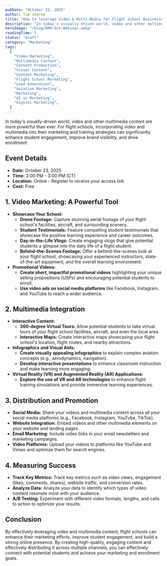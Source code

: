 ```yaml
---
pubDate: "October 23, 2025"
author: Tim Jedrek
title: "How to leverage Video & Multi-Media for Flight School Businesses"
description: "In today's visually-driven world, video and other multimedia content are more powerful than ever. For flight schools, incorporating video and multimedia into their marketing and training strategies can significantly enhance student engagement, improve brand visibility, and drive enrollment."
heroImage: "/blog/RRM-Oct-Webinar.webp"
readingTime: 5
status: "draft"
category: "Marketing"
tags:
  [
    "Video Marketing",
    "Multimedia Content",
    "Content Production",
    "Visual Content",
    "Content Marketing",
    "Flight School Marketing",
    "Lead Generation",
    "Aviation Marketing",
    "Marketing",
    "AI in Marketing",
    "Digital Marketing",
  ]
---
```


In today's visually-driven world, video and other multimedia content are more powerful than ever. For flight schools, incorporating video and multimedia into their marketing and training strategies can significantly enhance student engagement, improve brand visibility, and drive enrollment.

## Event Details

- **Date:** October 23, 2025
- **Time:** 2:00 PM - 3:00 PM (CT)
- **Location:** Online - Register to receive your access link
- **Cost:** Free

## 1. Video Marketing: A Powerful Tool

- **Showcase Your School:**
  - **Drone Footage:** Capture stunning aerial footage of your flight school's facilities, aircraft, and surrounding scenery.
  - **Student Testimonials:** Feature compelling student testimonials that showcase the positive learning experience and career outcomes.
  - **Day-in-the-Life Vlogs:** Create engaging vlogs that give potential students a glimpse into the daily life of a flight student.
  - **Behind-the-Scenes Footage:** Offer a behind-the-scenes look at your flight school, showcasing your experienced instructors, state-of-the-art equipment, and the overall learning environment.
- **Promotional Videos:**
  - **Create short, impactful promotional videos** highlighting your unique selling propositions (USPs) and encouraging potential students to enroll.
  - **Use video ads on social media platforms** like Facebook, Instagram, and YouTube to reach a wider audience.

## 2. Multimedia Integration

- **Interactive Content:**
  - **360-degree Virtual Tours:** Allow potential students to take virtual tours of your flight school facilities, aircraft, and even the local area.
  - **Interactive Maps:** Create interactive maps showcasing your flight school's location, flight routes, and nearby attractions.
- **Infographics and Visual Aids:**
  - **Create visually appealing infographics** to explain complex aviation concepts (e.g., aerodynamics, navigation).
  - **Develop interactive presentations** to enhance classroom instruction and make learning more engaging.
- **Virtual Reality (VR) and Augmented Reality (AR) Applications:**
  - **Explore the use of VR and AR technologies** to enhance flight training simulations and provide immersive learning experiences.

## 3. Distribution and Promotion

- **Social Media:** Share your videos and multimedia content across all your social media platforms (e.g., Facebook, Instagram, YouTube, TikTok).
- **Website Integration:** Embed videos and other multimedia elements on your website and landing pages.
- **Email Marketing:** Include video links in your email newsletters and marketing campaigns.
- **Video Platforms:** Upload your videos to platforms like YouTube and Vimeo and optimize them for search engines.

## 4. Measuring Success

- **Track Key Metrics:** Track key metrics such as video views, engagement (likes, comments, shares), website traffic, and conversion rates.
- **Analyze Data:** Analyze your data to identify which types of video content resonate most with your audience.
- **A/B Testing:** Experiment with different video formats, lengths, and calls to action to optimize your results.

## Conclusion

By effectively leveraging video and multimedia content, flight schools can enhance their marketing efforts, improve student engagement, and build a strong online presence. By creating high-quality, engaging content and effectively distributing it across multiple channels, you can effectively connect with potential students and achieve your marketing and enrollment goals.
